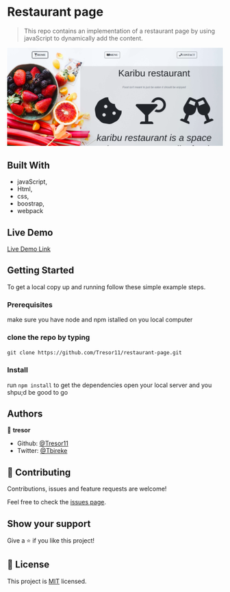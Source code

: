 # Restaurant page

> This repo contains an implementation of a restaurant page by using javaScript to dynamically add the content.

![screenshot](./shoot.png)

## Built With

- javaScript,
- Html,
- css,
- boostrap,
- webpack

## Live Demo

[Live Demo Link](https://livedemo.com)


## Getting Started

To get a local copy up and running follow these simple example steps.

### Prerequisites
make sure you have node and npm istalled on you local computer
### clone the repo by typing
```git clone https://github.com/Tresor11/restaurant-page.git```
### Install
run 
```npm install```
to get the dependencies
open your local server and you shpu;d be good to go

## Authors

👤 **tresor**

- Github: [@Tresor11](https://github.com/Tresor11)
- Twitter: [@Tbireke](https://twitter.com/Tbireke)

## 🤝 Contributing

Contributions, issues and feature requests are welcome!

Feel free to check the [issues page](issues/).

## Show your support

Give a ⭐️ if you like this project!

## 📝 License

This project is [MIT](lic.url) licensed.
